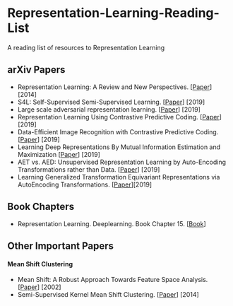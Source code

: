 # Representation-Learning-Reading-List
A reading list of resources to Representation Learning

## arXiv Papers
- Representation Learning: A Review and New Perspectives. [[Paper](https://arxiv.org/abs/1206.5538)] [2014]
- S4L: Self-Supervised Semi-Supervised Learning. [[Paper](https://arxiv.org/abs/1905.03670)] [2019]
- Large scale adversarial representation learning. [[Paper](https://arxiv.org/abs/1907.02544)] [2019]
- Representation Learning Using Contrastive Predictive Coding. [[Paper]()] [2019]
- Data-Efficient Image Recognition with Contrastive Predictive Coding. [[Paper](https://arxiv.org/pdf/1905.09272.pdf)] [2019]
- Learning Deep Representations By Mutual Information Estimation and Maximization [[Paper](https://arxiv.org/pdf/1808.06670.pdf)] [2019]
- AET vs. AED: Unsupervised Representation Learning by Auto-Encoding Transformations rather than Data. [[Paper](https://arxiv.org/pdf/1901.04596.pdf)] [2019]
- Learning Generalized Transformation Equivariant Representations via AutoEncoding Transformations. [[Paper](https://arxiv.org/pdf/1906.08628.pdf)][2019]

## Book Chapters
- Representation Learning. Deeplearning. Book Chapter 15. [[Book](https://www.deeplearningbook.org/contents/representation.html)]

## Other Important Papers
#### Mean Shift Clustering 
- Mean Shift: A Robust Approach Towards Feature Space Analysis. [[Paper](https://courses.csail.mit.edu/6.869/handouts/PAMIMeanshift.pdf)] [2002]
- Semi-Supervised Kernel Mean Shift Clustering. [[Paper](https://faculty.iiitd.ac.in/~anands/files/papers/skms_pami2014.pdf)] [2014]
